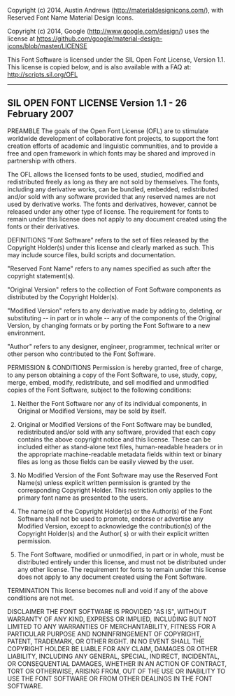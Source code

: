Copyright (c) 2014, Austin Andrews (http://materialdesignicons.com/), with Reserved Font Name Material Design Icons.

Copyright (c) 2014, Google (http://www.google.com/design/)
uses the license at https://github.com/google/material-design-icons/blob/master/LICENSE

This Font Software is licensed under the SIL Open Font License, Version 1.1. This license is copied below, and is also
available with a FAQ at:
http://scripts.sil.org/OFL


-----------------------------------------------------------
SIL OPEN FONT LICENSE Version 1.1 - 26 February 2007
-----------------------------------------------------------

PREAMBLE The goals of the Open Font License (OFL) are to stimulate worldwide development of collaborative font projects,
to support the font creation efforts of academic and linguistic communities, and to provide a free and open framework in
which fonts may be shared and improved in partnership with others.

The OFL allows the licensed fonts to be used, studied, modified and redistributed freely as long as they are not sold by
themselves. The fonts, including any derivative works, can be bundled, embedded, redistributed and/or sold with any
software provided that any reserved names are not used by derivative works. The fonts and derivatives, however, cannot
be released under any other type of license. The requirement for fonts to remain under this license does not apply to
any document created using the fonts or their derivatives.

DEFINITIONS
"Font Software" refers to the set of files released by the Copyright Holder(s) under this license and clearly marked as
such. This may include source files, build scripts and documentation.

"Reserved Font Name" refers to any names specified as such after the copyright statement(s).

"Original Version" refers to the collection of Font Software components as distributed by the Copyright Holder(s).

"Modified Version" refers to any derivative made by adding to, deleting, or substituting -- in part or in whole -- any
of the components of the Original Version, by changing formats or by porting the Font Software to a new environment.

"Author" refers to any designer, engineer, programmer, technical writer or other person who contributed to the Font
Software.

PERMISSION & CONDITIONS Permission is hereby granted, free of charge, to any person obtaining a copy of the Font
Software, to use, study, copy, merge, embed, modify, redistribute, and sell modified and unmodified copies of the Font
Software, subject to the following conditions:

1) Neither the Font Software nor any of its individual components, in Original or Modified Versions, may be sold by
   itself.

2) Original or Modified Versions of the Font Software may be bundled, redistributed and/or sold with any software,
   provided that each copy contains the above copyright notice and this license. These can be included either as
   stand-alone text files, human-readable headers or in the appropriate machine-readable metadata fields within text or
   binary files as long as those fields can be easily viewed by the user.

3) No Modified Version of the Font Software may use the Reserved Font Name(s) unless explicit written permission is
   granted by the corresponding Copyright Holder. This restriction only applies to the primary font name as presented to
   the users.

4) The name(s) of the Copyright Holder(s) or the Author(s) of the Font Software shall not be used to promote, endorse or
   advertise any Modified Version, except to acknowledge the contribution(s) of the Copyright Holder(s) and the Author(
   s) or with their explicit written permission.

5) The Font Software, modified or unmodified, in part or in whole, must be distributed entirely under this license, and
   must not be distributed under any other license. The requirement for fonts to remain under this license does not
   apply to any document created using the Font Software.

TERMINATION This license becomes null and void if any of the above conditions are not met.

DISCLAIMER THE FONT SOFTWARE IS PROVIDED "AS IS", WITHOUT WARRANTY OF ANY KIND, EXPRESS OR IMPLIED, INCLUDING BUT NOT
LIMITED TO ANY WARRANTIES OF MERCHANTABILITY, FITNESS FOR A PARTICULAR PURPOSE AND NONINFRINGEMENT OF COPYRIGHT, PATENT,
TRADEMARK, OR OTHER RIGHT. IN NO EVENT SHALL THE COPYRIGHT HOLDER BE LIABLE FOR ANY CLAIM, DAMAGES OR OTHER LIABILITY,
INCLUDING ANY GENERAL, SPECIAL, INDIRECT, INCIDENTAL, OR CONSEQUENTIAL DAMAGES, WHETHER IN AN ACTION OF CONTRACT, TORT
OR OTHERWISE, ARISING FROM, OUT OF THE USE OR INABILITY TO USE THE FONT SOFTWARE OR FROM OTHER DEALINGS IN THE FONT
SOFTWARE.

